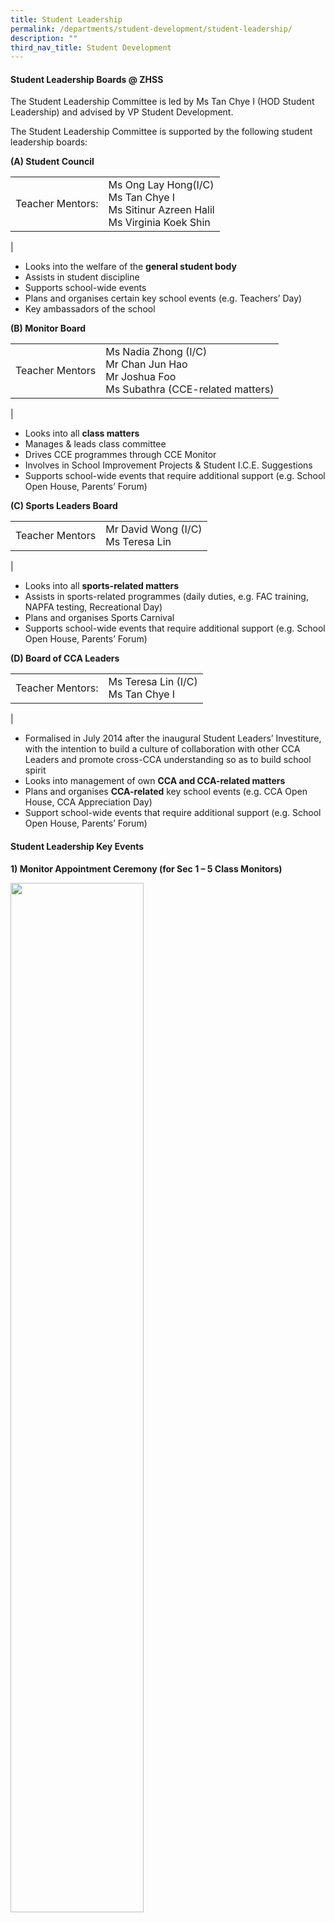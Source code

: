 ```yaml
---
title: Student Leadership
permalink: /departments/student-development/student-leadership/
description: ""
third_nav_title: Student Development
---
```

#### **Student Leadership Boards @ ZHSS**
The Student Leadership Committee is led by Ms Tan Chye I (HOD Student Leadership) and advised by VP Student Development.

The Student Leadership Committee is supported by the following student leadership boards:

**(A) Student Council**<br>

|  |  |
|---|---|
| Teacher Mentors: | Ms Ong Lay Hong(I/C)<br>Ms Tan Chye I<br>Ms Sitinur Azreen Halil<br>Ms Virginia Koek Shin |
|

*   Looks into the welfare of the **general student body**
*   Assists in student discipline
*   Supports school-wide events
*   Plans and organises certain key school events (e.g. Teachers’ Day)
*   Key ambassadors of the school

**(B) Monitor Board**<br>

|  |  |
|---|---|
| Teacher Mentors | Ms Nadia Zhong (I/C)<br>Mr Chan Jun Hao<br>Mr Joshua Foo<br>Ms Subathra (CCE-related matters) |
|

*   Looks into all **class matters**
*   Manages & leads class committee
*   Drives CCE programmes through CCE Monitor
*   Involves in School Improvement Projects & Student I.C.E. Suggestions
*   Supports school-wide events that require additional support (e.g. School Open House, Parents’ Forum)

**(C) Sports Leaders Board**

|  |  |
|---|---|
| Teacher Mentors | Mr David Wong (I/C)<br>Ms Teresa Lin |
|

*   Looks into all **sports-related matters**
*   Assists in sports-related programmes (daily duties, e.g. FAC training, NAPFA testing, Recreational Day)
*   Plans and organises Sports Carnival
*   Supports school-wide events that require additional support (e.g. School Open House, Parents’ Forum)

**(D) Board of CCA Leaders**

|  |  |
|---|---|
| Teacher Mentors: | Ms Teresa Lin (I/C)<br>Ms Tan Chye I |
|

*   Formalised in July 2014 after the inaugural Student Leaders’ Investiture, with the intention to build a culture of collaboration with other CCA Leaders and promote cross-CCA understanding so as to build school spirit
*   Looks into management of own **CCA and CCA-related matters**
*   Plans and organises **CCA-related** key school events (e.g. CCA Open House, CCA Appreciation Day)
*   Support school-wide events that require additional support (e.g. School Open House, Parents’ Forum)

#### **Student Leadership Key Events**
**1) Monitor Appointment Ceremony (for Sec 1 – 5 Class Monitors)**

<img src="/images/student%20leadership%201.jpg" style="width:65%">

Zhonghua Secondary School always strives to give every student an opportunity to be a leader and our vision is for all Zhonghuarians to be dynamic and resilient leaders in their own right. With our core values – Resilience, Integrity, Care and Excellence – and our school motto - 礼 义 廉 耻 - in mind, we aim to nurture forward-looking leaders with integrity and commitment to serve the school, the community and the nation. The Monitor Board is one avenue for our students to be trained as leaders and also to showcase their leadership potential.

<img src="/images/student%20leadership%202.jpg" style="width:65%">

<img src="/images/student%20leadership%203.jpg" style="width:65%">

The appointment ceremonies were held at cohort level in Term 1 to appoint and formally recognise Monitors. The ceremony was conducted by the Monitor Board EXCO, who also served as emcees to introduce the monitors to their respective cohorts.

**2) Sports Leaders Camp (for Sec 2 – 5 Sports Leaders & Sports Athletes)**

<img src="/images/student%20leadership%204.jpg" style="width:65%">

The objective of the sports camp was to foster esprit de corps and camaraderie amongst sports leaders and sports CCA members. In addition, it was also an opportunity for Sec 4 & 5 to impart their experience to the Sec 1 to 3 sports leaders and athletes.

**3) Student Council March Induction Camp (for Sec 1 – 5 Student Councillors)**

<img src="/images/student%20leadership%206.jpg" style="width:65%">

Student Council Induction Camp is held every year in March to induct Sec 1 – 3 probation councillors and to promote team spirit and bonding amongst the student councillors. The camp is organised by the Sec 3 councillors mentored by the EXCO members from Sec 4. It is a good opportunity for the Sec 3s to build on their leadership skills as they prepare to take over duties from their seniors.

**4) Monitor Intermediate Training (for Sec 1 – 3 Class Monitors)**

<img src="/images/student%20leadership%207.jpg" style="width:65%">

Every year, monitors will embark on a meaningful enrichment activity where they learn the importance of empathy, a critical skill for leaders. They will experience it first-hand by participating in the programme _Dialogue in the Dark_, which seeks to raise awareness about the visually impaired in Singapore. In addition, they will also be trained as Peer Support leaders to promote a culture of care and inclusivity in the classroom.

**5) Cohort Leadership Training (for all Sec 1** **– 3** **students)**

<img src="/images/student%20leadership%208.jpg" style="width:65%">

All Secondary 1 to 3 students attend Cohort Leadership Training which trains students in cohort-specific skills and leadership attributes. Within the leadership tiers, students are given customised training and challenges. In stretching themselves to succeed and overcome challenges, they will expand their capabilities.

**6) Student Leaders’ Investiture**

<img src="/images/student%20leadership%209.jpg" style="width:65%">

The Student Leaders’ Investiture is a platform to recognise all our student leaders holding various student leadership appointments across the school, and to affirm their commitment to leading the student body. The inclusion of all student leaders is in alignment to our school vision of “Scholars o Leaders” in broadening our student leadership base.